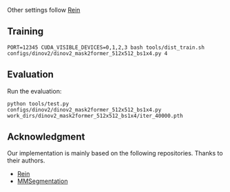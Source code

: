 Other settings follow [Rein](https://github.com/w1oves/Rein)
## Training
```
PORT=12345 CUDA_VISIBLE_DEVICES=0,1,2,3 bash tools/dist_train.sh configs/dinov2/dinov2_mask2former_512x512_bs1x4.py 4
```

## Evaluation
  Run the evaluation:
  ```
  python tools/test.py configs/dinov2/dinov2_mask2former_512x512_bs1x4.py work_dirs/dinov2_mask2former_512x512_bs1x4/iter_40000.pth
  ```

## Acknowledgment
Our implementation is mainly based on the following repositories. Thanks to their authors.
* [Rein](https://github.com/w1oves/Rein)
* [MMSegmentation](https://github.com/open-mmlab/mmsegmentation)
